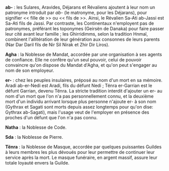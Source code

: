 **ab-** : les Sulares, Aravides, Déjarans et Révaliens ajoutent à leur nom un patronyme introduit par _ab-_ (le matronyme, pour les Déjarans), pour signifier << fille de >> ou << fils de >>. Ainsi, le Révalien Sa-Ati ab-Jassi est Sa-Ati fils de Jassi. Par contraste, les Continentaux n'employent pas de patronymes, préférant les toponymes (Geirsën de Danaka) pour faire passer leur cité avant leur famille ; les Ghirridimms, selon la tradition Hnmaï, combinent l'allitération de leur génération aux consonnes de leurs parents (Nar Dar Daril fils de Nir Sil Nirak et Zhir Dir Liros).

**Agha** : la Noblesse de Mandat, accordée par une organisation à ses agents de confiance. Elle ne confère qu'un seul pouvoir, celui de pouvoir convaincre qu'on dispose du Mandat d'Agha, et qu'on peut s'engager au nom de son employeur. 

**er-** : chez les peuples insulaires, préposé au nom d'un mort en sa mémoire. Aradi ab-er-Nedi est Aradi, fils du défunt Nedi ; Tënra er-Garrian est le défunt Garrian, devenu Tënra. La stricte tradition interdit d'ajouter un er- au nom d'un mort que l'on n'a pas personnellement connu, et la deuxième mort d'un individu arrivant lorsque plus personne n'ajoute er- à son nom (Gythrax et Sagati sont morts depuis assez longtemps pour qu'on dise: Gythrax ab-Sagati), mais l'usage veut de l'employer en présence des proches d'un défunt que l'on n'a pas connu. 

**Natha** : la Noblesse de Code.

**Sda** : la Noblesse de Pierre.

**Tënra** : la Noblesse de Masque, accordée par quelques puissantes Guildes à leurs membres les plus dévoués pour leur permettre de continuer leur service après la mort. Le masque funéraire, en argent massif, assure leur totale loyauté envers la Guilde. 